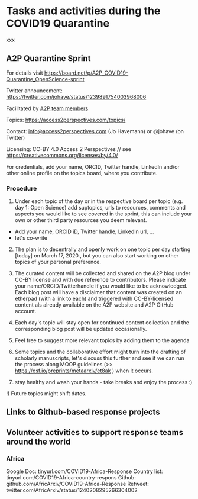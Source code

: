 # Tasks and activities during the COVID19 Quarantine 
xxx

## A2P Quarantine Sprint 
For details visit https://board.net/p/A2P_COVID19-Quarantine_OpenScience-sprint

Twitter announcement: https://twitter.com/johave/status/1239891754003968006

Facilitated by [A2P team members](https://access2perspectives.com/about/our-team/)

Topics: https://access2perspectives.com/topics/

Contact: info@access2perspectives.com (Jo Havemann) or @johave (on Twitter)

Licensing: CC-BY 4.0 Access 2 Perspectives // see https://creativecommons.org/licenses/by/4.0/

For credentials, add your name, ORCID, Twitter handle, LinkedIn and/or other online profile on the topics board, where you contribute.

### Procedure
1) Under each topic of the day or in the respective board per topic (e.g. day 1: Open Science) add suptopics, urls to resources, comments and aspects you would like to see covered in the sprint, this can include your own or other third party resources you deem relevant.
- Add your name, ORCID iD, Twitter handle, LinkedIn url, ...
- let's co-write

2) The plan is to decentrally and openly work on one topic per day starting [today] on March 17, 2020., but you can also start working on other topics of your personal preference.

3) The curated content will be collected and shared on the A2P blog under CC-BY license and with due reference to contributors. Please indicate your name/ORCID/Twitterhandle if you would like to be acknowledged. Each blog post will have a disclaimer that content was created on an etherpad (with a link to each) and triggered with CC-BY-licensed content als already available on the A2P website and A2P GitHub account.

4) Each day's topic will stay open for continued content collection and the corresponding blog post will be updated occasionally.

5) Feel free to suggest more relevant topics by adding them to the agenda

6) Some topics and the collaborative effort might turn into the drafting of scholarly manuscripts, let's discuss this further and see if we can run the process along MOOP guidelines (>> https://osf.io/preprints/metaarxiv/et8ak ) when it occurs. 

7) stay healthy and wash your hands - take breaks and enjoy the process :)
 
!) Future topics might shift dates.



## Links to Github-based response projects


## Volunteer activities to support response teams around the world

### Africa
Google Doc: tinyurl.com/COVID19-Africa-Response
Country list: tinyurl.com/COVID19-Africa-country-respons
Github: github.com/AfricArxiv/COVID19-Africa-Response
Retweet: twitter.com/AfricArxiv/status/1240208295266304002
